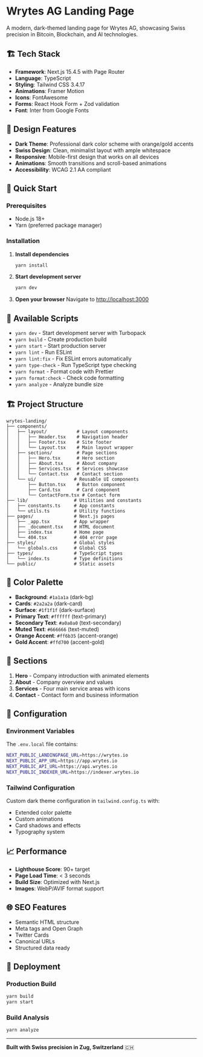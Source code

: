 # Wrytes AG Landing Page

A modern, dark-themed landing page for Wrytes AG, showcasing Swiss precision in Bitcoin, Blockchain, and AI technologies.

## 🏗️ Tech Stack

- **Framework**: Next.js 15.4.5 with Page Router
- **Language**: TypeScript
- **Styling**: Tailwind CSS 3.4.17
- **Animations**: Framer Motion
- **Icons**: FontAwesome
- **Forms**: React Hook Form + Zod validation
- **Font**: Inter from Google Fonts

## 🎨 Design Features

- **Dark Theme**: Professional dark color scheme with orange/gold accents
- **Swiss Design**: Clean, minimalist layout with ample whitespace
- **Responsive**: Mobile-first design that works on all devices
- **Animations**: Smooth transitions and scroll-based animations
- **Accessibility**: WCAG 2.1 AA compliant

## 🚀 Quick Start

### Prerequisites

- Node.js 18+ 
- Yarn (preferred package manager)

### Installation

1. **Install dependencies**
   ```bash
   yarn install
   ```

2. **Start development server**
   ```bash
   yarn dev
   ```

3. **Open your browser**
   Navigate to [http://localhost:3000](http://localhost:3000)

## 📜 Available Scripts

- `yarn dev` - Start development server with Turbopack
- `yarn build` - Create production build
- `yarn start` - Start production server
- `yarn lint` - Run ESLint
- `yarn lint:fix` - Fix ESLint errors automatically
- `yarn type-check` - Run TypeScript type checking
- `yarn format` - Format code with Prettier
- `yarn format:check` - Check code formatting
- `yarn analyze` - Analyze bundle size

## 🏗️ Project Structure

```
wrytes-landing/
├── components/
│   ├── layout/           # Layout components
│   │   ├── Header.tsx    # Navigation header
│   │   ├── Footer.tsx    # Site footer
│   │   └── Layout.tsx    # Main layout wrapper
│   ├── sections/         # Page sections
│   │   ├── Hero.tsx      # Hero section
│   │   ├── About.tsx     # About company
│   │   ├── Services.tsx  # Services showcase
│   │   └── Contact.tsx   # Contact section
│   └── ui/              # Reusable UI components
│       ├── Button.tsx    # Button component
│       ├── Card.tsx      # Card component
│       └── ContactForm.tsx # Contact form
├── lib/                 # Utilities and constants
│   ├── constants.ts     # App constants
│   └── utils.ts         # Utility functions
├── pages/               # Next.js pages
│   ├── _app.tsx         # App wrapper
│   ├── _document.tsx    # HTML document
│   ├── index.tsx        # Home page
│   └── 404.tsx          # 404 error page
├── styles/              # Global styles
│   └── globals.css      # Global CSS
├── types/               # TypeScript types
│   └── index.ts         # Type definitions
└── public/              # Static assets
```

## 🎨 Color Palette

- **Background**: `#1a1a1a` (dark-bg)
- **Cards**: `#2a2a2a` (dark-card)
- **Surface**: `#1f1f1f` (dark-surface)
- **Primary Text**: `#ffffff` (text-primary)
- **Secondary Text**: `#a0a0a0` (text-secondary)
- **Muted Text**: `#666666` (text-muted)
- **Orange Accent**: `#ff6b35` (accent-orange)
- **Gold Accent**: `#ffd700` (accent-gold)

## 📱 Sections

1. **Hero** - Company introduction with animated elements
2. **About** - Company overview and values
3. **Services** - Four main service areas with icons
4. **Contact** - Contact form and business information

## 🔧 Configuration

### Environment Variables

The `.env.local` file contains:

```bash
NEXT_PUBLIC_LANDINGPAGE_URL=https://wrytes.io
NEXT_PUBLIC_APP_URL=https://app.wrytes.io
NEXT_PUBLIC_API_URL=https://api.wrytes.io
NEXT_PUBLIC_INDEXER_URL=https://indexer.wrytes.io
```

### Tailwind Configuration

Custom dark theme configuration in `tailwind.config.ts` with:
- Extended color palette
- Custom animations
- Card shadows and effects
- Typography system

## 📈 Performance

- **Lighthouse Score**: 90+ target
- **Page Load Time**: < 3 seconds
- **Build Size**: Optimized with Next.js
- **Images**: WebP/AVIF format support

## 🌐 SEO Features

- Semantic HTML structure
- Meta tags and Open Graph
- Twitter Cards
- Canonical URLs
- Structured data ready

## 🚀 Deployment

### Production Build

```bash
yarn build
yarn start
```

### Build Analysis

```bash
yarn analyze
```

---

**Built with Swiss precision in Zug, Switzerland** 🇨🇭
